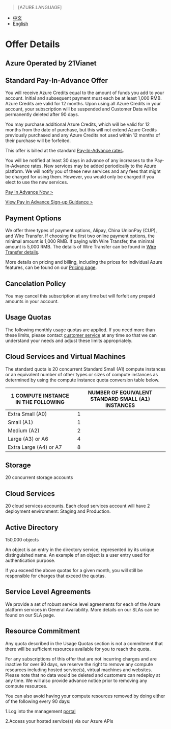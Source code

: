 <properties
	pageTitle="Offer Details | Azure"
    description="Offer Details - Standard Pay-In-Advance Offer"
    services=""
    documentationCenter=""
    authors=""
    manager=""
    editor=""
    tags=""/>

<tags ms.service="legal-en" ms.date="" wacn.date="" wacn.lang="en"/>

> [AZURE.LANGUAGE]
- [中文](/offers/ms-mc-arz-33p/)
- [English](/offers/ms-mc-arz-33p-en/)
# Offer Details

## Azure Operated by 21Vianet

## Standard Pay-In-Advance Offer 

You will receive Azure Credits equal to the amount of funds you add to your account. Initial and subsequent payment must each be at least 1,000 RMB. Azure Credits are valid for 12 months. Upon using all Azure Credits in your account, your subscription will be suspended and Customer Data will be permanently deleted after 90 days.

You may purchase additional Azure Credits, which will be valid for 12 months from the date of purchase, but this will not extend Azure Credits previously purchased and any Azure Credits not used within 12 months of their purchase will be forfeited. 

This offer is billed at the standard [Pay-In-Advance rates](/pricing/overview/).

You will be notified at least 30 days in advance of any increases to the Pay-In-Advance rates. New services may be added periodically to the Azure platform. We will notify you of these new services and any fees that might be charged for using them. However, you would only be charged if you elect to use the new services.

[Pay In Advance Now >](/pricing/pia/)

[View Pay in Advance Sign-up Guidance >](/pricing/billing/azure-pia-application-and-signup/)

## Payment Options

We offer three types of payment options, Alipay, China UnionPay (CUP), and Wire Transfer. If choosing the first two online payment options, the minimal amount is 1,000 RMB. If paying with Wire Transfer, the minimal amount is 5,000 RMB. The details of Wire Transfer can be found in [Wire Transfer details](/pricing/billing/azure-wire-transfer-overview/).


More details on pricing and billing, including the prices for individual Azure features, can be found on our [Pricing page](/pricing/overview/).

## Cancelation Policy

You may cancel this subscription at any time but will forfeit any prepaid amounts in your account.

## Usage Quotas

The following monthly usage quotas are applied. If you need more than these limits, please contact [customer service](/support/contact/) at any time so that we can understand your needs and adjust these limits appropriately.

## Cloud Services and Virtual Machines

The standard quota is 20 concurrent Standard Small (A1) compute instances or an equivalent number of other types or sizes of compute instances as determined by using the compute instance quota conversion table below.


|1 COMPUTE INSTANCE IN THE FOLLOWING|NUMBER OF EQUIVALENT STANDARD SMALL (A1) INSTANCES|
|--------------------------|-------------------------------|
|Extra Small (A0) |1 |
|Small (A1)| 1 |
|Medium (A2) |2 |
|Large (A3) or A6| 4 |
|Extra Large (A4) or A7| 8| 

## Storage

20 concurrent storage accounts

## Cloud Services

20 cloud services accounts. Each cloud services account will have 2 deployment environment: Staging and Production.

## Active Directory

150,000 objects

An object is an entry in the directory service, represented by its unique distinguished name. An example of an object is a user entry used for authentication purpose.

If you exceed the above quotas for a given month, you will still be responsible for charges that exceed the quotas. 

## Service Level Agreements

We provide a set of robust service level agreements for each of the Azure platform services in General Availability. More details on our SLAs can be found on our SLA page. 

## Resource Commitment

Any quota described in the Usage Quotas section is not a commitment that there will be sufficient resources available for you to reach the quota.

For any subscriptions of this offer that are not incurring charges and are inactive for over 90 days, we reserve the right to remove any compute resources including hosted service(s), virtual machines and websites. Please note that no data would be deleted and customers can redeploy at any time. We will also provide advance notice prior to removing any compute resources.

You can also avoid having your compute resources removed by doing either of the following every 90 days:

 1.Log into the management [portal](https://manage.windowsazure.cn/)
 
 2.Access your hosted service(s) via our Azure APIs
